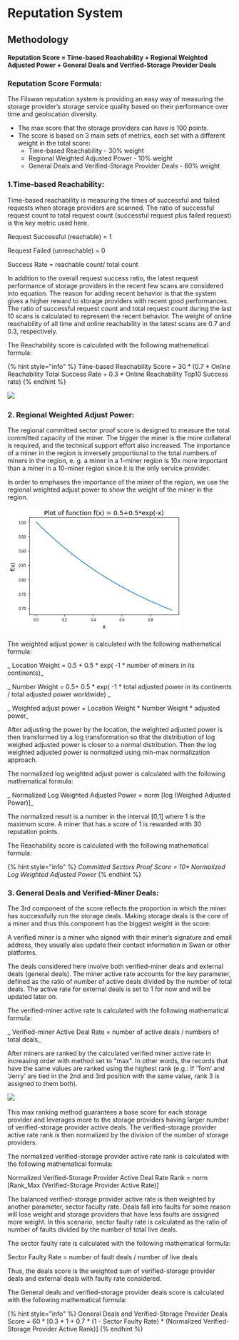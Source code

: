 # Reputation System

## Methodology

#### Reputation Score = Time-based Reachability + Regional Weighted Adjusted Power + General Deals and Verified-Storage Provider Deals

### Reputation Score Formula:

The Filswan reputation system is providing an easy way of measuring the storage provider’s storage service quality based on their performance over time and geolocation diversity.

* The max score that the storage providers can have is 100 points.
* The score is based on 3 main sets of metrics, each set with a different weight in the total score:
  * Time-based Reachability - 30% weight
  * Regional Weighted Adjusted Power - 10% weight
  * General Deals and Verified-Storage Provider Deals - 60% weight

### 1.Time-based Reachability:

Time-based reachability is measuring the times of successful and failed requests when storage providers are scanned. The ratio of successful request count to total request count (successful request plus failed request) is the key metric used here.

Request Successful (reachable) = 1

Request Failed (unreachable) = 0

Success Rate = reachable count/ total count

In addition to the overall request success ratio, the latest request performance of storage providers in the recent few scans are considered into equation. The reason for adding recent behavior is that the system gives a higher reward to storage providers with recent good performances. The ratio of successful request count and total request count during the last 10 scans is calculated to represent the recent behavior. The weight of online reachability of all time and online reachability in the latest scans are 0.7 and 0.3, respectively.

The Reachability score is calculated with the following mathematical formula:

{% hint style="info" %}
Time-based Reachability Score = 30 \* (0.7 \* Online Reachability Total Success Rate + 0.3 \* Online Reachability Top10 Success rate)
{% endhint %}

![](https://www.filswan.com/static/img/Methodology.3b35506.png)

### **2. Regional Weighted Adjust Power:** <a href="reputationsystemdesign-2.regionalweightedadjustpower" id="reputationsystemdesign-2.regionalweightedadjustpower"></a>

The regional committed sector proof score is designed to measure the total committed capacity of the miner. The bigger the miner is the more collateral is required, and the technical support effort also increased. The importance of a miner in the region is inversely proportional to the total numbers of miners in the region, e. g. a miner in a 1-miner region is 10x more important than a miner in a 10-miner region since it is the only service provider.

In order to emphases the importance of the miner of the region, we use the regional weighted adjust power to show the weight of the miner in the region.

![](../../.gitbook/assets/1.png)

The weighted adjust power is calculated with the following mathematical formula:

_                                          Location Weight = 0.5 + 0.5 \* exp( -1 \* number of miners in its continents)_

_                                          Number Weight  = 0.5+ 0.5 \* exp( -1 \* total adjusted power in its continents / total adjusted power worldwide) _

_                                          Weighted adjust power = Location Weight \* Number Weight \* adjusted power_

After adjusting the power by the location, the weighted adjusted power is then transformed by a log transformation so that the distribution of log weighed adjusted power is closer to a normal distribution. Then the log weighted adjusted power is normalized using min-max normalization approach.

The normalized log weighted adjust power is calculated with the following mathematical formula:

&#x20;                                       _ Normalized Log Weighted Adjusted Power = norm \[log (Weighed Adjusted Power)]_

The normalized result is a number in the interval \[0,1] where 1 is the maximum score. A miner that has a score of 1 is rewarded with 30 reputation points.

The Reachability score is calculated with the following mathematical formula:

{% hint style="info" %}
_Committed Sectors Proof Score = 10\* Normalized Log Weighted Adjusted Power_
{% endhint %}

### **3. General Deals and Verified-Miner Deals:** <a href="reputationsystemdesign-3.generaldealsandverified-minerdeals" id="reputationsystemdesign-3.generaldealsandverified-minerdeals"></a>

The 3rd component of the score reflects the proportion in which the miner has successfully run the storage deals. Making storage deals is the core of a miner and thus this component has the biggest weight in the score.&#x20;

A verified miner is a miner who signed with their miner’s signature and email address, they usually also update their contact information in Swan or other platforms.

The deals considered here involve both verified-miner deals and external deals (general deals). The miner active rate accounts for the key parameter, defined as the ratio of number of active deals divided by the number of total deals. The active rate for external deals is set to 1 for now and will be updated later on.

The verified-miner active rate is calculated with the following mathematical formula:

&#x20;  _                                     Verified-miner Active Deal Rate = number of active deals / numbers of total deals_

After miners are ranked by the calculated verified miner active rate in increasing order with method set to "max". In other words, the records that have the same values are ranked using the highest rank (e.g.: If ‘Tom’ and ‘Jerry' are tied in the 2nd and 3rd position with the same value, rank 3 is assigned to them both).&#x20;

![](https://www.filswan.com/static/img/Methodology3.905c15e.png)

This max ranking method guarantees a base score for each storage provider and leverages more to the storage providers having larger number of verified-storage provider active deals. The verified-storage provider active rate rank is then normalized by the division of the number of storage providers.

The normalized verified-storage provider active rate rank is calculated with the following mathematical formula:

Normalized Verified-Storage Provider Active Deal Rate Rank = norm \[Rank\_Max (Verified-Storage Provider Active Rate)]

The balanced verified-storage provider active rate is then weighted by another parameter, sector faculty rate. Deals fall into faults for some reason will lose weight and storage providers that have less faults are assigned more weight. In this scenario, sector faulty rate is calculated as the ratio of number of faults divided by the number of total live deals.

The sector faulty rate is calculated with the following mathematical formula:

Sector Faulty Rate = number of fault deals / number of live deals

Thus, the deals score is the weighted sum of verified-storage provider deals and external deals with faulty rate considered.

The General deals and verified-storage provider deals score is calculated with the following mathematical formula:

{% hint style="info" %}
General Deals and Verified-Storage Provider Deals Score = 60 \* \[0.3 \* 1 + 0.7 \* (1 - Sector Faulty Rate) \* (Normalized Verified-Storage Provider Active Rank)]
{% endhint %}

